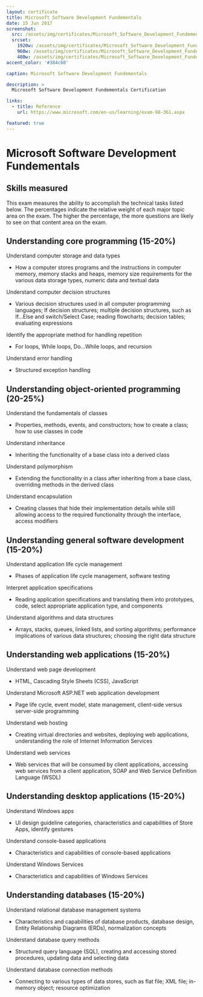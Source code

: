 ```yaml
---
layout: certificate
title: Microsoft Software Development Fundementals
date: 15 Jun 2017
screenshot:
  src: /assets/img/certificates/Microsoft_Software_Development_Fundementals/srcset@0,25x.jpg
  srcset:
    1920w: /assets/img/certificates/Microsoft_Software_Development_Fundementals/srcset@1x.jpg
    960w: /assets/img/certificates/Microsoft_Software_Development_Fundementals/srcset@0,5x.jpg
    480w: /assets/img/certificates/Microsoft_Software_Development_Fundementals/srcset@0,25x.jpg
accent_color: '#384c60'

caption: Microsoft Software Development Fundementals

description: >
  Microsoft Software Development Fundementals Certification

links:
  - title: Reference
    url: https://www.microsoft.com/en-us/learning/exam-98-361.aspx

featured: true
---
```


# Microsoft Software Development Fundementals

## Skills measured

This exam measures the ability to accomplish the technical tasks listed below. The percentages indicate the relative weight of each major topic area on the exam. The higher the percentage, the more questions are likely to see on that content area on the exam.

## Understanding core programming (15-20%)

Understand computer storage and data types
* How a computer stores programs and the instructions in computer memory, memory stacks and heaps, memory size requirements for the various data storage types, numeric data and textual data

Understand computer decision structures
* Various decision structures used in all computer programming languages; If decision structures; multiple decision structures, such as If…Else and switch/Select Case; reading flowcharts; decision tables; evaluating expressions

Identify the appropriate method for handling repetition
* For loops, While loops, Do...While loops, and recursion

Understand error handling
* Structured exception handling

## Understanding object-oriented programming (20-25%)

Understand the fundamentals of classes
* Properties, methods, events, and constructors; how to create a class; how to use classes in code

Understand inheritance
* Inheriting the functionality of a base class into a derived class

Understand polymorphism
* Extending the functionality in a class after inheriting from a base class, overriding methods in the derived class

Understand encapsulation
* Creating classes that hide their implementation details while still allowing access to the required functionality through the interface, access modifiers

## Understanding general software development (15-20%)

Understand application life cycle management
* Phases of application life cycle management, software testing

Interpret application specifications
* Reading application specifications and translating them into prototypes, code, select appropriate application type, and components

Understand algorithms and data structures
* Arrays, stacks, queues, linked lists, and sorting algorithms; performance implications of various data structures; choosing the right data structure

## Understanding web applications (15-20%)

Understand web page development
* HTML, Cascading Style Sheets (CSS), JavaScript

Understand Microsoft ASP.NET web application development
* Page life cycle, event model, state management, client-side versus server-side programming

Understand web hosting
* Creating virtual directories and websites, deploying web applications, understanding the role of Internet Information Services

Understand web services
* Web services that will be consumed by client applications, accessing web services from a client application, SOAP and Web Service Definition Language (WSDL)

## Understanding desktop applications (15-20%)

Understand Windows apps
* UI design guideline categories, characteristics and capabilities of Store Apps, identify gestures

Understand console-based applications
* Characteristics and capabilities of console-based applications

Understand Windows Services
* Characteristics and capabilities of Windows Services

## Understanding databases (15-20%)

Understand relational database management systems
* Characteristics and capabilities of database products, database design, Entity Relationship Diagrams (ERDs), normalization concepts

Understand database query methods
* Structured query language (SQL), creating and accessing stored procedures, updating data and selecting data

Understand database connection methods
* Connecting to various types of data stores, such as flat file; XML file; in-memory object; resource optimization
